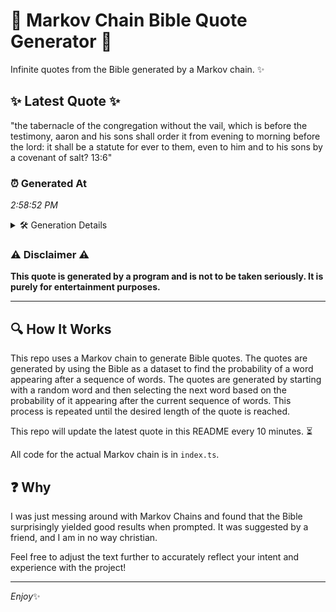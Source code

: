 # 📖 Markov Chain Bible Quote Generator 📖

Infinite quotes from the Bible generated by a Markov chain. ✨

## ✨ Latest Quote ✨
"the tabernacle of the congregation without the vail, which is before the testimony, aaron and his sons shall order it from evening to morning before the lord: it shall be a statute for ever to them, even to him and to his sons by a covenant of salt? 13:6"

### ⏰ Generated At
*2:58:52 PM*

<details>
    <summary>🛠️ Generation Details</summary>
    <p>
        <strong>🌱 Seed:</strong> the<br>
        <strong>🔄 Iterations:</strong> 48<br>
        <strong>📜 Context History:</strong><br>[ the ]: tabernacle<br>[ the, tabernacle ]: of<br>[ the, tabernacle, of ]: the<br>[ the, tabernacle, of, the ]: congregation<br>[ the, tabernacle, of, the, congregation ]: without<br>[ the, tabernacle, of, the, congregation, without ]: the<br>[ tabernacle, of, the, congregation, without, the ]: vail,<br>[ of, the, congregation, without, the, vail, ]: which<br>[ the, congregation, without, the, vail,, which ]: is<br>[ congregation, without, the, vail,, which, is ]: before<br>[ without, the, vail,, which, is, before ]: the<br>[ the, vail,, which, is, before, the ]: testimony,<br>[ vail,, which, is, before, the, testimony, ]: aaron<br>[ which, is, before, the, testimony,, aaron ]: and<br>[ is, before, the, testimony,, aaron, and ]: his<br>[ before, the, testimony,, aaron, and, his ]: sons<br>[ the, testimony,, aaron, and, his, sons ]: shall<br>[ testimony,, aaron, and, his, sons, shall ]: order<br>[ aaron, and, his, sons, shall, order ]: it<br>[ and, his, sons, shall, order, it ]: from<br>[ his, sons, shall, order, it, from ]: evening<br>[ sons, shall, order, it, from, evening ]: to<br>[ shall, order, it, from, evening, to ]: morning<br>[ order, it, from, evening, to, morning ]: before<br>[ it, from, evening, to, morning, before ]: the<br>[ from, evening, to, morning, before, the ]: lord:<br>[ evening, to, morning, before, the, lord: ]: it<br>[ to, morning, before, the, lord:, it ]: shall<br>[ morning, before, the, lord:, it, shall ]: be<br>[ before, the, lord:, it, shall, be ]: a<br>[ the, lord:, it, shall, be, a ]: statute<br>[ lord:, it, shall, be, a, statute ]: for<br>[ it, shall, be, a, statute, for ]: ever<br>[ shall, be, a, statute, for, ever ]: to<br>[ be, a, statute, for, ever, to ]: them,<br>[ a, statute, for, ever, to, them, ]: even<br>[ statute, for, ever, to, them,, even ]: to<br>[ for, ever, to, them,, even, to ]: him<br>[ ever, to, them,, even, to, him ]: and<br>[ to, them,, even, to, him, and ]: to<br>[ them,, even, to, him, and, to ]: his<br>[ even, to, him, and, to, his ]: sons<br>[ to, him, and, to, his, sons ]: by<br>[ him, and, to, his, sons, by ]: a<br>[ and, to, his, sons, by, a ]: covenant<br>[ to, his, sons, by, a, covenant ]: of<br>[ his, sons, by, a, covenant, of ]: salt?<br>[ sons, by, a, covenant, of, salt? ]: 13:6<br>
    </p>
</details>

### ⚠️ Disclaimer ⚠️
**This quote is generated by a program and is not to be taken seriously. It is purely for entertainment purposes.**

---

## 🔍 How It Works

This repo uses a Markov chain to generate Bible quotes. The quotes are generated by using the Bible as a dataset to find the probability of a word appearing after a sequence of words. The quotes are generated by starting with a random word and then selecting the next word based on the probability of it appearing after the current sequence of words. This process is repeated until the desired length of the quote is reached.

This repo will update the latest quote in this README every 10 minutes. ⏳

All code for the actual Markov chain is in `index.ts`.

## ❓ Why

I was just messing around with Markov Chains and found that the Bible surprisingly yielded good results when prompted. 
It was suggested by a friend, and I am in no way christian.

Feel free to adjust the text further to accurately reflect your intent and experience with the project!

---

*Enjoy*✨
